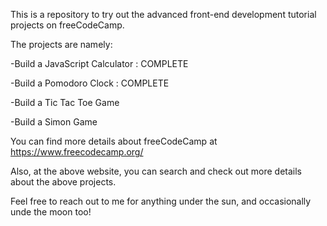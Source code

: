 This is a repository to try out the advanced front-end development tutorial projects on freeCodeCamp.

The projects are namely:

-Build  a JavaScript Calculator :  COMPLETE

-Build a Pomodoro Clock : COMPLETE

-Build a Tic Tac Toe Game

-Build a Simon Game

You can find more details about freeCodeCamp at https://www.freecodecamp.org/

Also, at the above website, you can search and check out more details about the above projects.

Feel free to reach out to me for anything under the sun, and occasionally unde the moon too!